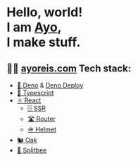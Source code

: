 # Hello, world! <br/> I am [Ayo](//ayoreis.com), <br/> I  make stuff.

## 🧑‍💻 [ayoreis.com](//ayoreis.com) Tech stack:

- [🦕 Deno](//deno.land) & [Deno Deploy](//deno.com/deploy)
- [📘 Typescript](//typescriptlang.org)
- [⚛️ React](//reactjs.org)
    - [🗄️ SSR](//reactjs.org/docs/react-dom-server.html)
    - [🛣️ Router](//reactrouter.com)
    - [🪖 Helmet](//github.com/nfl/react-helmet)
- [🐿️ Oak](//deno.land/x/oak)
- [🐝 Splitbee](//splitbee.io)

<!--

**ayoreis/ayoreis** is a ✨ _special_ ✨ repository because its `README.md` (this file) appears on your GitHub profile.

Here are some ideas to get you started:

- 🔭 I’m currently working on ...
- 🌱 I’m currently learning ...
- 👯 I’m looking to collaborate on ...
- 🤔 I’m looking for help with ...
- 💬 Ask me about ...
- 📫 How to reach me: ...
- 😄 Pronouns: ...
- ⚡ Fun fact: ... -->

